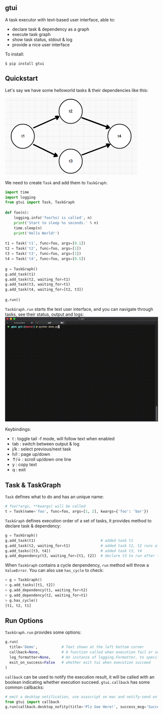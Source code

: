 ## gtui

A task executor with text-based user interface, able to:

* declare task & dependency as a graph
* execute task graph
* show task status, stdout & log 
* provide a nice user interface

To install:

```
$ pip install gtui
```

## Quickstart

Let's say we have some helloworld tasks & their dependencies like this:

![task_graph_demo.png](https://github.com/CtheSky/gtui/blob/master/img/task_graph_demo.png)

We need to create `Task` and add them to `TaskGraph`:

```python
import time
import logging
from gtui import Task, TaskGraph

def foo(n):
    logging.info('foo(%s) is called', n)
    print('Start to sleep %s seconds.' % n)
    time.sleep(n)
    print('Hello World!')

t1 = Task('t1', func=foo, args=[0.1])
t2 = Task('t2', func=foo, args=[1])
t3 = Task('t3', func=foo, args=[1])
t4 = Task('t4', func=foo, args=[0.5])

g = TaskGraph()
g.add_task(t1)
g.add_task(t2, waiting_for=t1)
g.add_task(t3, waiting_for=t1)
g.add_task(t4, waiting_for=[t2, t3])

g.run()
```

`TaskGraph.run` starts the text user interface, and you can navigate through tasks, see their status, output and logs:
![tui_demo.gif](https://github.com/CtheSky/gtui/blob/master/img/tui_demo.gif)

Keybindings:
* t : toggle tail -f mode, will follow text when enabled
* tab : switch between output & log
* j/k : select previous/next task
* h/l : page up/down
* ↑/↓ : scroll up/down one line
* y : copy text
* q : exit

## Task & TaskGraph

`Task` defines what to do and has an unique name:

```python
# foo(*args, **kwargs) will be called
t = Task(name='foo', func=foo, args=[1, 2], kwargs={'foo': 'bar'})
```

`TaskGraph` defines execution order of a set of tasks, it provides method to declare task & dependency:
```python
g = TaskGraph()
g.add_task(t1)                              # added task t1
g.add_task(t2, waiting_for=t1)              # added task t2, t2 runs after t1 finishes
g.add_tasks([t3, t4])                       # added task t3, t4
g.add_dependency(t3, waiting_for=[t1, t2])  # declare t3 to run after t1 & t2 finish
```

When `TaskGraph` contains a cycle denpendency, `run` method will throw a `ValueError`. You can also use `has_cycle` to 
check:

```python
> g = TaskGraph()
> g.add_tasks([t1, t2])
> g.add_dependency(t1, waiting_for=t2)
> g.add_dependency(t2, waiting_for=t1)
> g.has_cycle()
[t1, t2, t1]
```

## Run Options

`TaskGraph.run` provides some options:

```python
g.run(
  title='Demo',           # Text shown at the left bottom corner
  callback=None,          # A function called when execution fail or succeed
  log_formatter=None,     # An instance of logging.Formatter, to specify the log format
  exit_on_success=False   # whether exit tui when execution succeed
)
```

`callback` can be used to notify the execution result, it will be called with an boolean indicating whether execution succeed. `gtui.callback` has some common callbacks:

```python
# emit a desktop notification, use osascript on mac and notify-send on linux
from gtui import callback
g.run(callback.desktop_nofity(title='Plz See Here!', success_msg='Success', fail_msg='Fail'))
```
